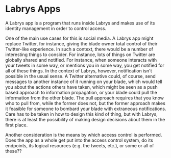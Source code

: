 # Labrys Apps

A Labrys app is a program that runs inside Labrys and makes use of its identity management
in order to control access.

One of the main use cases for this is social media. A Labrys app might replace Twitter, for
instance, giving the blade owner total control of their Twitter-like experience. In such a
context, there would be a number of interesting things to consider. For instance, lots of
things on Twitter are globally shared and notified. For instance, when someone interacts
with your tweets in some way, or mentions you in some way, you get notified for all of these
things. In the context of Labrys, however, notification isn't possible in the usual sense.
A Twitter alternative could, of course, send messages to another instance of it running on
your blade, which would tell you about the actions others have taken, which might be seen
as a push based approach to information propagation, or your blade could pull the information
from the other blade. The pull approach requires that you know who to pull from, while the
former does not, but the former approach makes it feasible for someone to bombard your blade
with extraneous notifications. Care has to be taken in how to design this kind of thing, but
with Labrys, there is at least the possibility of making design decisions about them in the
first place.

Another consideration is the means by which access control is performed. Does the app as a
whole get put into the access control system, do its endpoints, its logical resources
(e.g. the tweets, etc.), or some or all of these?? 
